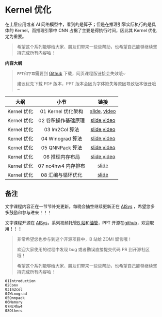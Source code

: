 <!--Copyright © ZOMI 适用于[License](https://github.com/chenzomi12/AISystem)版权许可-->

# Kernel 优化

在上层应用或者 AI 网络模型中，看到的是算子；但是在推理引擎实际执行的是具体的 Kernel，而推理引擎中 CNN 占据了主要是得执行时间，因此其 Kernel 优化尤为重要。

> 希望这个系列能够给大家、朋友们带来一些些帮助，也希望自己能够继续坚持完成所有内容哈！

**内容大纲**

> `PPT`和`字幕`需要到 [Github](https://github.com/chenzomi12/AISystem) 下载，网页课程版链接会失效哦~
>
> 建议优先下载 PDF 版本，PPT 版本会因为字体缺失等原因导致版本很丑哦~

| 大纲 | 小节 | 链接|
|:--:|:--:|:--:|
| Kernel 优化 | 01 Kernel 优化架构 | [slide](./01.introduction.pdf), [video](https://www.bilibili.com/video/BV1Ze4y1c7Bb/) |
| Kernel 优化 | 02 卷积操作基础原理 | [slide](./02.conv.pdf),[video](https://www.bilibili.com/video/BV1No4y1e7KX/) |
| Kernel 优化 | 03 Im2Col 算法 | [slide](./03.im2col.pdf),[video](https://www.bilibili.com/video/BV1Ys4y1o7XW/) |
| Kernel 优化 | 04 Winograd 算法 | [slide](./04.winograd.pdf),[video](https://www.bilibili.com/video/BV1vv4y1Y7sc/) |
| Kernel 优化 | 05 QNNPack 算法| [slide](./05.qnnpack.pdf),[video](https://www.bilibili.com/video/BV1ms4y1o7ki/) |
| Kernel 优化 | 06 推理内存布局 | [slide](./06.memory.pdf),[video](https://www.bilibili.com/video/BV1eX4y1X7mL/) |
| Kernel 优化 | 07 nc4hw4 内存排布 | [slide](./07.nc4hw4.pdf) |
| Kernel 优化 | 08 汇编与循环优化| [slide](./08.others.pdf) |

## 备注

文字课程内容正在一节节补充更新，每晚会抽空继续更新正在 [AISys](https://chenzomi12.github.io/) ，希望您多多鼓励和参与进来！！！

文字课程开源在 [AISys](https://chenzomi12.github.io/)，系列视频托管[B 站](https://space.bilibili.com/517221395)和[油管](https://www.youtube.com/@ZOMI666/videos)，PPT 开源在[github](https://github.com/chenzomi12/AISystem)，欢迎取用！！！

> 非常希望您也参与到这个开源项目中，B 站给 ZOMI 留言哦！
>
> 欢迎大家使用的过程中发现 bug 或者勘误直接提交代码 PR 到开源社区哦！
>
> 希望这个系列能够给大家、朋友们带来一些些帮助，也希望自己能够继续坚持完成所有内容哈！

```{toctree}
01Introduction
02Conv
03Im2col
04Winograd
05Qnnpack
06Memory
07Nc4hw4
08Others
```